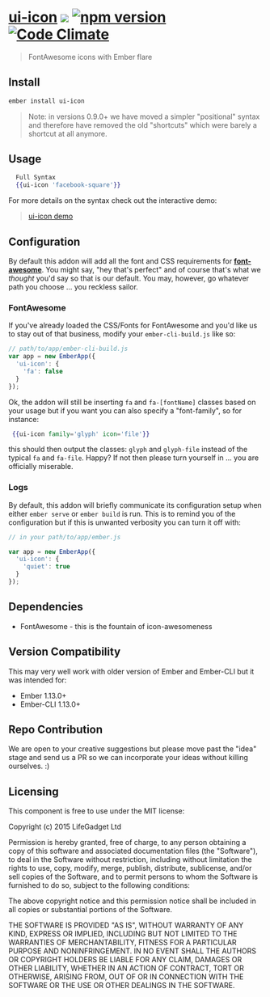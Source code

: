 # [ui-icon](https://github.com/lifegadget/ui-icon) ![ ](https://travis-ci.org/lifegadget/ui-icon.svg) [![npm version](https://badge.fury.io/js/ui-icon.svg)](http://badge.fury.io/js/ui-icon)  [![Code Climate](https://codeclimate.com/github/lifegadget/ui-icon/badges/gpa.svg)](https://codeclimate.com/github/lifegadget/ui-icon)
> FontAwesome icons with Ember flare

## Install ##

````bash
ember install ui-icon
````

> Note: in versions 0.9.0+ we have moved a simpler "positional" syntax and therefore have removed the old "shortcuts" which were barely a shortcut at all anymore.

## Usage ##

````hbs
  Full Syntax
  {{ui-icon 'facebook-square'}}
````

For more details on the syntax check out the interactive demo:

> [ui-icon demo](https://ui-icon.firebaseio.com)


## Configuration ##

By default this addon will add all the font and CSS requirements for [**font-awesome**](http://fortawesome.github.io/Font-Awesome/). You might say, "hey that's perfect" and of course that's what we *thought* you'd say so that is our default. You may, however, go whatever path you choose ... you reckless sailor.

### FontAwesome ###

If you've already loaded the CSS/Fonts for FontAwesome and you'd like us to stay out of that business, modify your `ember-cli-build.js` like so:

```javascript
// path/to/app/ember-cli-build.js
var app = new EmberApp({
  'ui-icon': {
    'fa': false
  }
});
```

Ok, the addon will still be inserting `fa` and `fa-[fontName]` classes based on your usage but if you want you can also specify a "font-family", so for instance:

````handlebars
 {{ui-icon family='glyph' icon='file'}}
````

this should then output the classes: `glyph` and `glyph-file` instead of the typical `fa` and `fa-file`. Happy? If not then please turn yourself in ... you are officially miserable.

### Logs ###
By default, this addon will briefly communicate its configuration setup when either `ember serve` or `ember build` is run. This is to remind you of the configuration but if this is unwanted verbosity you can turn it off with:

````javascript
// in your path/to/app/ember.js

var app = new EmberApp({
  'ui-icon': {
    'quiet': true
  }
});
````

## Dependencies ##

- FontAwesome - this is the fountain of icon-awesomeness

## Version Compatibility

This may very well work with older version of Ember and Ember-CLI but it was intended for:

- Ember 1.13.0+
- Ember-CLI 1.13.0+

## Repo Contribution

We are open to your creative suggestions but please move past the "idea" stage
and send us a PR so we can incorporate your ideas without killing ourselves. :)

## Licensing

This component is free to use under the MIT license:

Copyright (c) 2015 LifeGadget Ltd

Permission is hereby granted, free of charge, to any person obtaining a copy of
this software and associated documentation files (the "Software"), to deal in
the Software without restriction, including without limitation the rights to
use, copy, modify, merge, publish, distribute, sublicense, and/or sell copies
of the Software, and to permit persons to whom the Software is furnished to do
so, subject to the following conditions:

The above copyright notice and this permission notice shall be included in all
copies or substantial portions of the Software.

THE SOFTWARE IS PROVIDED "AS IS", WITHOUT WARRANTY OF ANY KIND, EXPRESS OR
IMPLIED, INCLUDING BUT NOT LIMITED TO THE WARRANTIES OF MERCHANTABILITY,
FITNESS FOR A PARTICULAR PURPOSE AND NONINFRINGEMENT. IN NO EVENT SHALL THE
AUTHORS OR COPYRIGHT HOLDERS BE LIABLE FOR ANY CLAIM, DAMAGES OR OTHER
LIABILITY, WHETHER IN AN ACTION OF CONTRACT, TORT OR OTHERWISE, ARISING FROM,
OUT OF OR IN CONNECTION WITH THE SOFTWARE OR THE USE OR OTHER DEALINGS IN THE
SOFTWARE.
